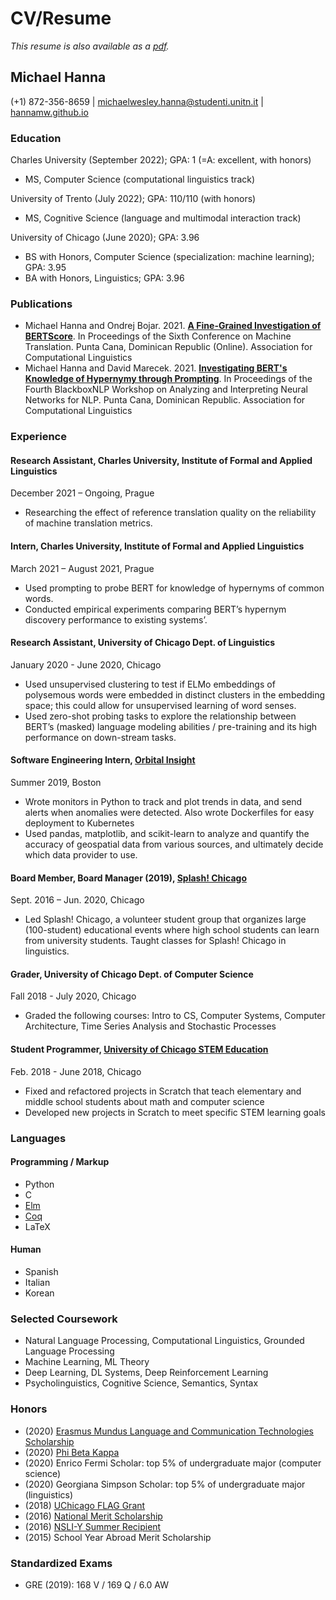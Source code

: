# CV/Resume
*This resume is also available as a <a href="https://hannamw.github.io/resume/Michael%20Hanna%20Resume%202021%20GS.pdf">pdf</a>.*

## Michael Hanna
(+1) 872-356-8659 | michaelwesley.hanna@studenti.unitn.it | <a href="hannamw.github.io">hannamw.github.io</a>

### Education
Charles University (September 2022); GPA: 1 (=A: excellent, with honors)
- MS, Computer Science (computational linguistics track)

University of Trento (July 2022); GPA: 110/110 (with honors)
- MS, Cognitive Science (language and multimodal interaction track)

University of Chicago (June 2020); GPA: 3.96
- BS with Honors, Computer Science (specialization: machine learning); GPA: 3.95
- BA with Honors, Linguistics; GPA: 3.96

### Publications
- Michael Hanna and Ondrej Bojar. 2021. <a href='https://www.statmt.org/wmt21/pdf/2021.wmt-1.59.pdf'><b>A Fine-Grained Investigation of BERTScore</b></a>. In Proceedings of the Sixth Conference on Machine Translation. Punta Cana, Dominican Republic (Online). Association for Computational Linguistics
- Michael Hanna and David Marecek. 2021. <a href='https://aclanthology.org/2021.blackboxnlp-1.20/'><b>Investigating BERT's Knowledge of Hypernymy through Prompting</b></a>. In Proceedings of the Fourth BlackboxNLP Workshop on Analyzing and Interpreting Neural Networks for NLP. Punta Cana, Dominican Republic. Association for Computational Linguistics

### Experience

#### Research Assistant, Charles University, Institute of Formal and Applied Linguistics 
December 2021 – Ongoing, Prague
- Researching the effect of reference translation quality on the reliability of machine translation metrics.

#### Intern, Charles University, Institute of Formal and Applied Linguistics 
March 2021 – August 2021, Prague
- Used prompting to probe BERT for knowledge of hypernyms of common words.
- Conducted empirical experiments comparing BERT’s hypernym discovery performance to existing systems’.

#### Research Assistant, University of Chicago Dept. of Linguistics
January 2020 - June 2020, Chicago
- Used unsupervised clustering to test if ELMo embeddings of polysemous words were embedded in distinct clusters in the embedding space; this could allow for unsupervised learning of word senses.
- Used zero-shot probing tasks to explore the relationship between BERT’s (masked) language modeling abilities / pre-training and its high performance on down-stream tasks.

#### Software Engineering Intern, <a href='https://orbitalinsight.com/'>Orbital Insight</a>
Summer 2019, Boston
- Wrote monitors in Python to track and plot trends in data, and send alerts when anomalies were detected. Also wrote Dockerfiles for easy deployment to Kubernetes
- Used pandas, matplotlib, and scikit-learn to analyze and quantify the accuracy of geospatial data from various sources, and ultimately decide which data provider to use.

#### Board Member, Board Manager (2019), <a href='https://splashchicago.learningu.org/'>Splash! Chicago</a>
Sept. 2016 – Jun. 2020, Chicago
- Led Splash! Chicago, a volunteer student group that organizes large (100-student) educational events where
high school students can learn from university students. Taught classes for Splash! Chicago in linguistics.

#### Grader, University of Chicago Dept. of Computer Science 			
Fall 2018 - July 2020, Chicago
- Graded the following courses: Intro to CS, Computer Systems, Computer Architecture, Time Series Analysis and Stochastic Processes

#### Student Programmer, <a href='http://stemed.uchicago.edu/'>University of Chicago STEM Education</a>
Feb. 2018 - June 2018, Chicago
- Fixed and refactored projects in Scratch that teach elementary and middle school students about math and computer science
- Developed new projects in Scratch to meet specific STEM learning goals

### Languages
#### Programming / Markup
- Python
- C
- <a href='https://elm-lang.org/'>Elm</a>
- <a href='https://coq.inria.fr/'>Coq</a>
- LaTeX

#### Human
- Spanish
- Italian
- Korean

### Selected Coursework
- Natural Language Processing, Computational Linguistics, Grounded Language Processing
- Machine Learning, ML Theory
- Deep Learning, DL Systems, Deep Reinforcement Learning
- Psycholinguistics, Cognitive Science, Semantics, Syntax

### Honors
- (2020) <a href='https://lct-master.org/contents_2014/financial-info.php#Scholarships'> Erasmus Mundus Language and Communication Technologies Scholarship</a>
- (2020) <a href='https://www.pbk.org/About'>Phi Beta Kappa</a>
- (2020) Enrico Fermi Scholar: top 5% of undergraduate major (computer science)
- (2020) Georgiana Simpson Scholar: top 5% of undergraduate major (linguistics)
- (2018) <a href='https://study-abroad.uchicago.edu/summer-grant/foreign-language-acquisition-grant-flag'>UChicago FLAG Grant</a>
- (2016) <a href='https://www.nationalmerit.org/s/1758/interior.aspx?sid=1758&gid=2&pgid=424'>National Merit Scholarship</a>
- (2016) <a href='https://www.nsliforyouth.org/nsli-y/'>NSLI-Y Summer Recipient</a>
- (2015) School Year Abroad Merit Scholarship

### Standardized Exams
- GRE (2019): 168 V / 169 Q / 6.0 AW
